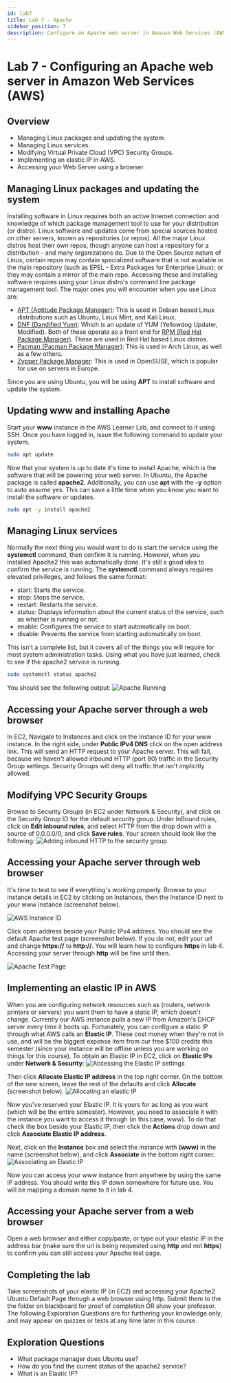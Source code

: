 ```yaml
---
id: lab7
title: Lab 7 - Apache
sidebar_position: 7
description: Configure an Apache web server in Amazon Web Services (AWS) with port 80 open from anywhere.
---
```


# Lab 7 - Configuring an Apache web server in Amazon Web Services (AWS)

## Overview

- Managing Linux packages and updating the system.
- Managing Linux services.
- Modifying Virtual Private Cloud (VPC) Security Groups.
- Implementing an elastic IP in AWS.
- Accessing your Web Server using a browser.

## Managing Linux packages and updating the system

Installing software in Linux requires both an active Internet connection and knowledge of which package management tool to use for your distribution (or distro). Linux software and updates come from special sources hosted on other servers, known as repositories (or repos). All the major Linux distros host their own repos, though anyone can host a repository for a distribution - and many organizations do. Due to the Open Source nature of Linux, certain repos may contain specialized software that is not available in the main repository (such as EPEL - Extra Packages for Enterprise Linux); or they may contain a mirror of the main repo.
Accessing these and installing software requires using your Linux distro's command line package management tool. The major ones you will encounter when you use Linux are:

- [APT (Aptitude Package Manager)](https://manpages.ubuntu.com/manpages/xenial/man8/apt.8.html): This is used in Debian based Linux distributions such as Ubuntu, Linux Mint, and Kali Linux.
- [DNF (Dandified Yum)](https://man7.org/linux/man-pages/man5/dnf.conf.5.html): Which is an update of YUM (Yellowdog Updater, Modified). Both of these operate as a front end for [RPM (Red Hat Package Manager)](https://man7.org/linux/man-pages/man8/rpm.8.html). These are used in Red Hat based Linux distros.
- [Pacman (Pacman Package Manager)](https://archlinux.org/pacman/pacman.8.html): This is used in Arch Linux, as well as a few others.
- [Zypper Package Manager](https://www.unix.com/man-page/suse/8/zypper/"): This is used in OpenSUSE, which is popular for use on servers in Europe.

Since you are using Ubuntu, you will be using **APT** to install software and update the system.

## Updating www and installing Apache

Start your **www** instance in the AWS Learner Lab, and connect to it using SSH. Once you have logged in, issue the following command to update your system.

```bash
sudo apt update
```

Now that your system is up to date it's time to install Apache, which is the software that will be powering your web server. In Ubuntu, the Apache package is called **apache2**. Additionally, you can use **apt** with the **-y** option to auto assume yes. This can save a little time when you know you want to install the software or updates.

```bash
sudo apt -y install apache2
```

## Managing Linux services

Normally the next thing you would want to do is start the service using the **systemctl** command, then confirm it is running. However, when you installed Apache2 this was automatically done. It's still a good idea to confirm the service is running. The **systemctl** command always requires elevated privileges, and follows the same format:

- start: Starts the service.
- stop: Stops the service.
- restart: Restarts the service.
- status: Displays information about the current status of the service, such as whether is running or not.
- enable: Configures the service to start automatically on boot.
- disable: Prevents the service from starting automatically on boot.

This isn't a complete list, but it covers all of the things you will require for most system administration tasks. Using what you have just learned, check to see if the apache2 service is running.

```bash
sudo systemctl status apache2
```

You should see the following output:
![Apache Running](/img/apache-running.png)

## Accessing your Apache server through a web browser

In EC2, Navigate to Instances and click on the Instance ID for your www instance. In the right side, under **Public IPv4 DNS** click on the open address link. This will send an HTTP request to your Apache server. This will fail, because we haven't allowed inbound HTTP (port 80) traffic in the Security Group settings. Security Groups will deny all traffic that isn't implicitly allowed.

## Modifying VPC Security Groups

Browse to Security Groups (in EC2 under Network & Security), and click on the Security Group ID for the default security group. Under InBound rules, click on **Edit inbound rules**, and select HTTP from the drop down with a source of 0.0.0.0/0, and click **Save rules**. Your screen should look like the following:
![Adding inbound HTTP to the security group](/img/sg-inbound-http.png)

## Accessing your Apache server through web browser

It's time to test to see if everything's working properly. Browse to your instance details in EC2 by clicking on Instances, then the Instance ID next to your www instance (screenshot below).

![AWS Instance ID](/img/aws-instance-id.png)

Click open address beside your Public IPv4 address. You should see the default Apache test page (screenshot below). If you do not, edit your url and change **https://** to **http://**. You will learn how to configure **https** in lab 4. Accessing your server through **http** will be fine until then.

![Apache Test Page](/img/apache-default.png)

## Implementing an elastic IP in AWS

When you are configuring network resources such as (routers, network printers or servers) you want them to have a static IP, which doesn't change. Currently our AWS instance pulls a new IP from Amazon's DHCP server every time it boots up. Fortunately, you can configure a static IP through what AWS calls an **Elastic IP**. These cost money when they're not in use, and will be the biggest expense item from our free $100 credits this semester (since your instance will be offline unless you are working on things for this course). To obtain an Elastic IP in EC2, click on **Elastic IPs** under **Network & Security**:
![Accessing the Elastic IP settings](/img/elastic-ip.png)

Then click **Allocate Elastic IP address** in the top right corner. On the bottom of the new screen, leave the rest of the defaults and click **Allocate** (screenshot below).
![Allocating an elastic IP](/img/elastic-ip2.png)

Now you've reserved your Elastic IP. It is yours for as long as you want (which will be the entire semester). However, you need to associate it with the instance you want to access it through (in this case, www). To do that check the box beside your Elastic IP, then click the **Actions** drop down and click **Associate Elastic IP address**.

Next, click on the **Instance** box and select the instance with **(www)** in the name (screenshot below), and click **Associate** in the bottom right corner.
![Associating an Elastic IP](/img/associate-elastic-ip.png)

Now you can access your www instance from anywhere by using the same IP address. You should write this IP down somewhere for future use. You will be mapping a domain name to it in lab 4.

## Accessing your Apache server from a web browser

Open a web browser and either copy/paste, or type out your elastic IP in the address bar (make sure the url is being requested using **http** and not **https**) to confirm you can still access your Apache test page.

## Completing the lab

Take screenshots of your elastic IP (in EC2) and accessing your Apache2 Ubuntu Default Page through a web browser using http. Submit them to the the folder on blackboard for proof of completion OR show your professor. The following Exploration Questions are for furthering your knowledge only, and may appear on quizzes or tests at any time later in this course.

## Exploration Questions

- What package manager does Ubuntu use?
- How do you find the current status of the apache2 service?
- What is an Elastic IP?
